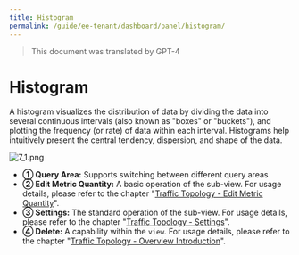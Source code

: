 ```yaml
---
title: Histogram
permalink: /guide/ee-tenant/dashboard/panel/histogram/
---
```


> This document was translated by GPT-4

# Histogram

A histogram visualizes the distribution of data by dividing the data into several continuous intervals (also known as "boxes" or "buckets"), and plotting the frequency (or rate) of data within each interval. Histograms help intuitively present the central tendency, dispersion, and shape of the data.

![7_1.png](https://yunshan-guangzhou.oss-cn-beijing.aliyuncs.com/pub/pic/20230919650975509aeb6.png)

- **① Query Area:** Supports switching between different query areas
- **② Edit Metric Quantity:** A basic operation of the sub-view. For usage details, please refer to the chapter "[Traffic Topology - Edit Metric Quantity](./topology/)".
- **③ Settings:** The standard operation of the sub-view. For usage details, please refer to the chapter "[Traffic Topology - Settings](./topology/)".
- **④ Delete:** A capability within the `view`. For usage details, please refer to the chapter "[Traffic Topology - Overview Introduction](./topology/)".
